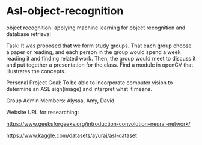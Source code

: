 # Asl-object-recognition
object recognition: applying machine learning for object recognition and database retrieval

Task: It was proposed that we form study groups. That each group choose a paper or reading,  and each person in the group would spend a week reading it and finding related work. Then, the group would meet to discuss it and put together a presentation for the class. Find a module in openCV that illustrates the concepts.

Personal Project Goal: To be able to incorporate computer vision to determine an ASL sign(image) and interpret what it means.


Group Admin Members: Alyssa, Amy, David.

Website URL for researching: 

https://www.geeksforgeeks.org/introduction-convolution-neural-network/

https://www.kaggle.com/datasets/ayuraj/asl-dataset
